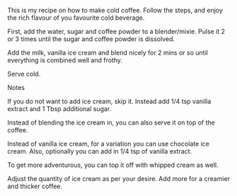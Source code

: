 This is my recipe on how to make cold coffee. Follow the steps, and enjoy the rich flavour of you favourite  cold beverage.

First, add the water, sugar and coffee powder to a blender/mixie. Pulse it 2 or 3 times until the sugar and coffee powder is dissolved.

Add the milk, vanilla ice cream and blend nicely for 2 mins or so until everything is combined well and frothy.

Serve cold.

Notes

If you do not want to add ice cream, skip it. Instead add 1/4 tsp vanilla extract and 1 Tbsp additional sugar.

Instead of blending the ice cream in, you can also serve it on top of the coffee.

Instead of vanilla ice cream, for a variation you can use chocolate ice cream. Also, optionally you can add in 1/4 tsp of vanilla extract.

To get more adventurous, you can top it off with whipped cream as well.

Adjust the quantity of ice cream as per your desire. Add more for a creamier and thicker coffee.
